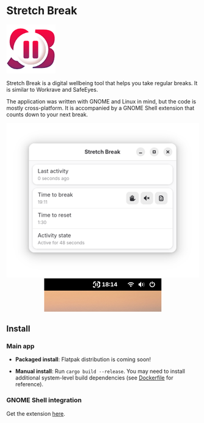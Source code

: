 # Stretch Break

![Stretch Break logo](meta/logo-color-128x128.png)

Stretch Break is a digital wellbeing tool that helps you take regular breaks. It is similar to Workrave and SafeEyes.

The application was written with GNOME and Linux in mind, but the code is mostly cross-platform. It is accompanied by a GNOME Shell extension that counts down to your next break.

<p align="center">
    <img src="docs/mainWindow.png" alt="Main window" /><br>
    <img src="docs/gnomeShellWidget.png" alt="GNOME Shell widget" />
</p>


## Install

### Main app
- **Packaged install**: Flatpak distribution is coming soon!

- **Manual install**: Run `cargo build --release`. You may need to install additional system-level build dependencies (see [Dockerfile](Dockerfile) for reference).

### GNOME Shell integration
Get the extension [here](https://extensions.gnome.org/extension/8231/stretch-break-companion/).
